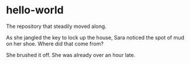 # hello-world
The repository that steadily moved along. 

As she jangled the key to lock up the house, Sara noticed the spot of mud on her shoe. Where did that come from? 

She brushed it off. She was already over an hour late. 
